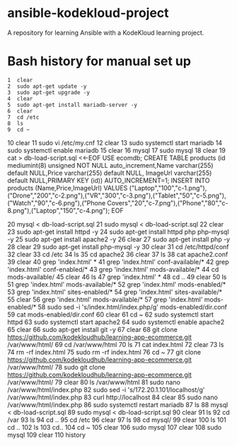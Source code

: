 # ansible-kodekloud-project
A repository for learning Ansible with a KodeKloud learning project.

# Bash history for manual set up
    1  clear
    2  sudo apt-get update -y
    3  sudo apt-get upgrade -y
    4  clear
    5  sudo apt-get install mariadb-server -y
    6  clear
    7  cd /etc
    8  ls
    9  cd ~
   10  clear
   11  sudo vi /etc/my.cnf
   12  clear
   13  sudo systemctl start mariadb
   14  sudo systemctl enable mariadb
   15  clear
   16  mysql
   17  sudo mysql
   18  clear
   19  cat > db-load-script.sql <<-EOF
USE ecomdb;
CREATE TABLE products (id mediumint(8) unsigned NOT NULL auto_increment,Name varchar(255) default NULL,Price varchar(255) default NULL, ImageUrl varchar(255) default NULL,PRIMARY KEY (id)) AUTO_INCREMENT=1;
INSERT INTO products (Name,Price,ImageUrl) VALUES ("Laptop","100","c-1.png"),("Drone","200","c-2.png"),("VR","300","c-3.png"),("Tablet","50","c-5.png"),("Watch","90","c-6.png"),("Phone Covers","20","c-7.png"),("Phone","80","c-8.png"),("Laptop","150","c-4.png");
EOF

   20  mysql < db-load-script.sql
   21  sudo mysql < db-load-script.sql
   22  clear
   23  sudo apt-get install httpd -y
   24  sudo apt-get install httpd php php-mysql -y
   25  sudo apt-get install apache2 -y
   26  clear
   27  sudo apt-get install php -y
   28  clear
   29  sudo apt-get install php-mysql -y
   30  clear
   31  cd /etc/httpd/conf
   32  clear
   33  cd /etc
   34  ls
   35  cd apache2
   36  clear
   37  ls
   38  cat apache2.conf
   39  clear
   40  grep 'index.html' *
   41  grep 'index.html' conf-available/*
   42  grep 'index.html' conf-enabled/*
   43  grep 'index.html' mods-available/*
   44  cd mods-available/
   45  clear
   46  ls
   47  grep 'index.html' *
   48  cd ..
   49  clear
   50  ls
   51  grep 'index.html' mods-available/*
   52  grep 'index.html' mods-enabled/*
   53  grep 'index.html' sites-enabled/*
   54  grep 'index.html' sites-available/*
   55  clear
   56  grep 'index.html' mods-available/*
   57  grep 'index.html' mods-enabled/*
   58  sudo sed -i 's/index.html/index.php/g' mods-enabled/dir.conf
   59  cat mods-enabled/dir.conf
   60  clear
   61  cd ~
   62  sudo systemctl start httpd
   63  sudo systemctl start apache2
   64  sudo systemctl enable apache2
   65  clear
   66  sudo apt-get install git -y
   67  clear
   68  git clone https://github.com/kodekloudhub/learning-app-ecommerce.git /var/www/html/
   69  cd /var/www/html
   70  ls
   71  cat index.html
   72  clear
   73  ls
   74  rm -rf index.html
   75  sudo rm -rf index.html
   76  cd ~
   77  git clone https://github.com/kodekloudhub/learning-app-ecommerce.git /var/www/html/
   78  sudo git clone https://github.com/kodekloudhub/learning-app-ecommerce.git /var/www/html/
   79  clear
   80  ls /var/www/html
   81  sudo nano /var/www/html/index.php
   82  sudo sed -i 's/172.20.1.101/localhost/g' /var/www/html/index.php
   83  curl http://localhost
   84  clear
   85  sudo nano /var/www/html/index.php
   86  sudo systemctl restart mariadb
   87  ls
   88  mysql < db-load-script.sql
   89  sudo mysql < db-load-script.sql
   90  clear
   91  ls
   92  cd /var
   93  ls
   94  cd ..
   95  cd /etc
   96  clear
   97  ls
   98  cd mysql/
   99  clear
  100  ls
  101  cd ..
  102  ls
  103  cd..
  104  cd ~
  105  clear
  106  sudo mysql
  107  clear
  108  sudo mysql
  109  clear
  110  history